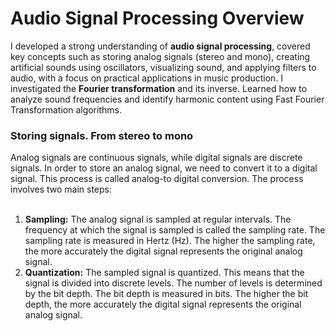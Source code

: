 <h1>
  Audio Signal Processing Overview
</h1>
I developed a strong understanding of <b>audio signal processing</b>, covered key concepts such as storing analog signals (stereo and mono), creating artificial sounds using oscillators, visualizing sound,
and applying filters to audio, with a focus on practical applications in music production. I investigated the <b>Fourier transformation</b> and its inverse. Learned how to analyze sound frequencies and
identify harmonic content using Fast Fourier Transformation algorithms.

<h3>
  Storing signals. From stereo to mono
</h3>
Analog signals are continuous signals, while digital signals are discrete signals. In order to store an analog signal, we need to convert it to a digital signal. This process is called analog-to
digital conversion. The process involves two main steps:
<br></br>
<ol>
  <li><b>Sampling:</b> The analog signal is sampled at regular intervals. The frequency at which the signal is sampled is called the sampling rate. The sampling rate is measured in Hertz (Hz). The higher the
sampling rate, the more accurately the digital signal represents the original analog signal.</li>
<li><b>Quantization:</b> The sampled signal is quantized. This means that the signal is divided into discrete levels. The number of levels is determined by the bit depth. The bit depth is measured in bits.
The higher the bit depth, the more accurately the digital signal represents the original analog signal.</li>
</ol>
